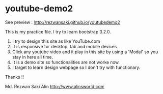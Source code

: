 youtube-demo2
==============

See preview : http://rezwansaki.github.io/youtubedemo2 


This is my practice file. I try to learn bootstrap 3.2.0.

1. I try to design this site as like YouTube.com
2. It is responsive for desktop, tab and mobile devices
3. Click any youtube video and it play in this site by using a 'Modal' so you stay in here all time. 
4. It is a demo site so functionalities are not worke now.
5. I target to learn design webpage so I don't try with functionary. 

Thanks !!

Md. Rezwan Saki Alin
http://www.alinsworld.com
